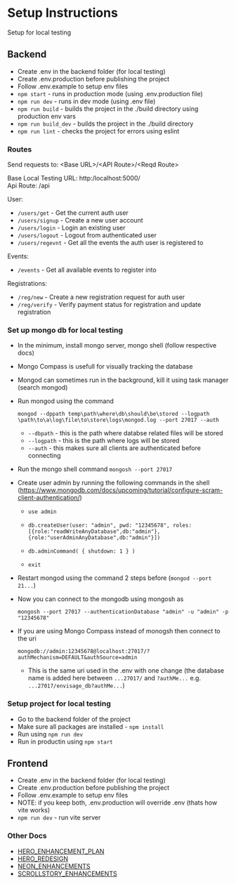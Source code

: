 # Setup Instructions
Setup for local testing  

## Backend
* Create .env in the backend folder (for local testing)
* Create .env.production before publishing the project
* Follow .env.example to setup env files
* `npm start` - runs in production mode (using .env.production file)
* `npm run dev` - runs in dev mode (using .env file)
* `npm run build` - builds the project in the ./build directory using production env vars
* `npm run build_dev` - builds the project in the ./build directory
* `npm run lint` - checks the project for errors using eslint

### Routes
Send requests to: \<Base URL\>/\<API Route\>/\<Reqd Route\>

Base Local Testing URL: http:/localhost:5000/  
Api Route: /api

User:
* `/users/get` - Get the current auth user
* `/users/signup` - Create a new user account
* `/users/login` - Login an existing user
* `/users/logout` - Logout from authenticated user
* `/users/regevnt` - Get all the events the auth user is registered to

Events:
* `/events` - Get all available events to register into

Registrations:
* `/reg/new` - Create a new registration request for auth user
* `/reg/verify` - Verify payment status for registration and update registration

### Set up mongo db for local testing
* In the minimum, install mongo server, mongo shell (follow respective docs)
* Mongo Compass is usefull for visually tracking the database
* Mongod can sometimes run in the background, kill it using task manager (search mongod)
* Run mongod using the command
  ```
  mongod --dppath temp\path\where\db\should\be\stored --logpath \path\to\a\log\file\to\store\logs\mongod.log --port 27017 --auth
  ```
    
    * `--dbpath` - this is the path where databse related files will be stored
    * `--logpath` - this is the path where logs will be stored
    * `--auth` - this makes sure all clients are authenticated before connecting
* Run the mongo shell command `mongosh --port 27017`
* Create user admin by running the following commands in the shell (https://www.mongodb.com/docs/upcoming/tutorial/configure-scram-client-authentication/)  
    
    * ```
      use admin
      ```
    * ```
      db.createUser(user: "admin", pwd: "12345678", roles: [{role:"readWriteAnyDatabase",db:"admin"}, {role:"userAdminAnyDatabase",db:"admin"}])
      ```
    * ```
      db.adminCommand( { shutdown: 1 } )
      ```
    * ```
      exit
      ```  
* Restart mongod using the command 2 steps before (`mongod --port 21...`)
* Now you can connect to the mongodb using mongosh as
   
  ```
  mongosh --port 27017 --authenticationDatabase "admin" -u "admin" -p "12345678"
  ```
* If you are using Mongo Compass instead of monogsh then connect to the uri
  
  ```
  mongodb://admin:12345678@localhost:27017/?authMechanism=DEFAULT&authSource=admin
  ```
    * This is the same uri used in the .env with one change (the database name is added here between `...27017/` and `?authMe...` e.g. `...27017/envisage_db?authMe...`)

### Setup project for local testing
* Go to the backend folder of the project
* Make sure all packages are installed - `npm install`
* Run using `npm run dev`
* Run in productin using `npm start`

## Frontend
* Create .env in the backend folder (for local testing)
* Create .env.production before publishing the project
* Follow .env.example to setup env files
* NOTE: if you keep both, .env.production will override .env (thats how vite works)
* `npm run dev` - run vite server

### Other Docs
* [HERO_ENHANCEMENT_PLAN](./HERO_ENHANCEMENT_PLAN.md)
* [HERO_REDESIGN](./HERO_REDESIGN.md)
* [NEON_ENHANCEMENTS](./NEON_ENHANCEMENTS.md)
* [SCROLLSTORY_ENHANCEMENTS](./SCROLLSTORY_ENHANCEMENTS.md)
